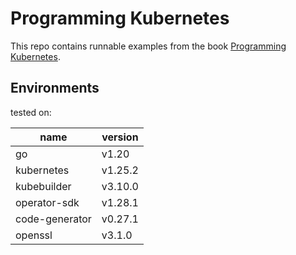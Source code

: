 # Programming Kubernetes

This repo contains runnable examples from the
book [Programming Kubernetes](https://www.oreilly.com/library/view/programming-kubernetes/9781492047094/).

## Environments

tested on:

| name           | version |
|----------------|---------|
| go             | v1.20   |
| kubernetes     | v1.25.2 |
| kubebuilder    | v3.10.0 |
| operator-sdk   | v1.28.1 |
| code-generator | v0.27.1 |
| openssl        | v3.1.0  |
